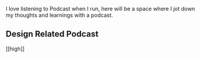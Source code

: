 I love listening to Podcast when I run, here will be a space where I jot down my thoughts and learnings with a podcast.

## Design Related Podcast

[[high]]
